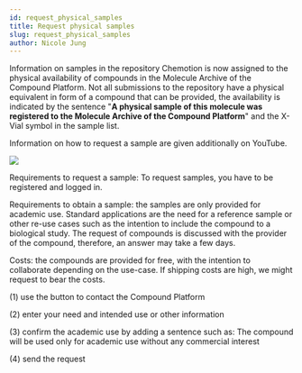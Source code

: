 ```yaml
---
id: request_physical_samples
title: Request physical samples
slug: request_physical_samples
author: Nicole Jung
---
```


Information on samples in the repository Chemotion is now assigned to the physical availability of compounds in the Molecule Archive of the Compound Platform. Not all submissions to the repository have a physical equivalent in form of a compound that can be provided, the availability is indicated by the sentence "**A physical sample of this molecule was registered to the Molecule Archive of the Compound Platform**" and the X-Vial symbol in the sample list. 

Information on how to request a sample are given additionally on YouTube. 

![](/img/docs/how-to-request-samples/cf3ede44-b09a-400a-b0d4-b067735e4262_image_20200723-2865-kgd7we.png)

<!--truncate-->



Requirements to request a sample: To request samples, you have to be registered and logged in.

Requirements to obtain a sample: the samples are only provided for academic use. Standard applications are the need for a reference sample or other re-use cases such as the intention to include the compound to a biological study. The request of compounds is discussed with the provider of the compound, therefore, an answer may take a few days.

Costs: the compounds are provided for free, with the intention to collaborate depending on the use-case. If shipping costs are high, we might request to bear the costs.



(1) use the button to contact the Compound Platform

(2) enter your need and intended use or other information

(3) confirm the academic use by adding a sentence such as: The compound will be used only for academic use without any commercial interest

(4) send the request
